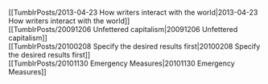  [[TumblrPosts/2013-04-23 How writers interact with the world|2013-04-23 How writers interact with the world]]  
 [[TumblrPosts/20091206 Unfettered capitalism|20091206 Unfettered capitalism]]  
 [[TumblrPosts/20100208 Specify the desired results first|20100208 Specify the desired results first]]  
 [[TumblrPosts/20101130 Emergency Measures|20101130 Emergency Measures]]  
